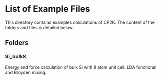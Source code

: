 # List of Example Files
This directory contains examples calculations of CP2K.
The content of the folders and files is detailed below.

## Folders
### Si_bulk8
Energy and force calculation of bulk Si with 8 atom unit cell. LDA functional
and Broyden mixing.
